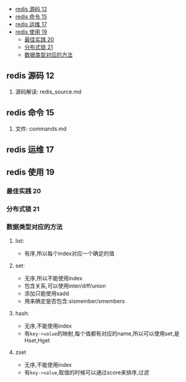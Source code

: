 
<!-- vim-markdown-toc GFM -->

* [redis 源码 12](#redis-源码-12)
* [redis 命令 15](#redis-命令-15)
* [redis 运维 17](#redis-运维-17)
* [redis 使用 19](#redis-使用-19)
	* [最佳实践 20](#最佳实践-20)
	* [分布式锁 21](#分布式锁-21)
	* [数据类型对应的方法](#数据类型对应的方法)

<!-- vim-markdown-toc -->
## redis 源码 12
1. 源码解读: redis_source.md

## redis 命令 15
1. 文件: commands.md

## redis 运维 17

## redis 使用 19
### 最佳实践 20
### 分布式锁 21

### 数据类型对应的方法
1. list:
	- 有序,所以每个index对应一个确定的值

2. set:
	- 无序,所以不能使用index
	- 包含关系,可以使用inter/diff/union
	- 添加只能使用sadd
	- 用来确定是否包含:sismember/smembers

3. hash:
	- 无序,不能使用index
	- 有`key->value`的映射,每个值都有对应的name,所以可以使用set,是Hset,Hget

4. zset
	- 无序,不能使用index
	- 有`key->value`,取值的时候可以通过score来排序,过滤

	
